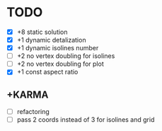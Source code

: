 # TODO

- [X] +8 static solution
- [X] +1 dynamic detalization
- [X] +1 dynamic isolines number 
- [ ] +2 no vertex doubling for isolines
- [ ] +2 no vertex doubling for plot
- [X] +1 const aspect ratio

## +KARMA
- [ ] refactoring
- [ ] pass 2 coords instead of 3 for isolines and grid
